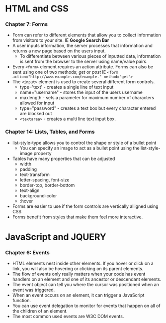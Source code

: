 # HTML and CSS

### Chapter 7: Forms
* Form can refer to different elements that allow you to collect information from visitors to your site. IE **Google Search Bar**
* A user inputs information, the server processes that information and returns a new page based on the users input.
    * To differentiate between various pieces of inputted data, information is sent from the browser to the server using name/value pairs.
* Every `<form>` element requires an action attribute. Forms can also be sent using one of two methods; *get* or *post* IE `<form action="http://www.example.com/example." method="get">`
* The `<input>` element is used to create several different form controls.
    * type='text' - creates a single line of text input
    * name="username" - stores the input of the users username
    * maxlength - sets a parameter for maximum number of characters allowed for input
    * type="password" - creates a text box but every character entered are blocked out
   *  `<textarea>` - creates a multi line text input box.
### Chapter 14: Lists, Tables, and Forms
*  list-style-type allows you to control the shape or style of a bullet point
    * You can specify an image to act as a bullet point using the list-style-image property
* Tables have many properties that can be adjusted
    * width
    * padding
    * text-transform
    * letter-spacing, font-size
    * border-top, border-bottom
    * text-align
    * background-color
    * :hover
* Forms are easier to use if the form controls are vertically alligned using CSS
* Forms benefit from styles that make them feel more interactive.


# JavaScript and JQUERY

### Chapter 6: Events
* HTML elements nest inside other elements. If you hover or click on a link, you will also be hovering or clicking on its parent elements.
* The flow of events only really matters when your code has event handlers on an element and one of its ancestor or descendant elements.
* The event object can tell you where the cursor was positioned when an event was triggered.
* When an event occurs on an element, it can trigger a JavaScript function.
* You can use event delegation to monitor for events that happen on all of the children of an element.
* The most common used events are W3C DOM events.
